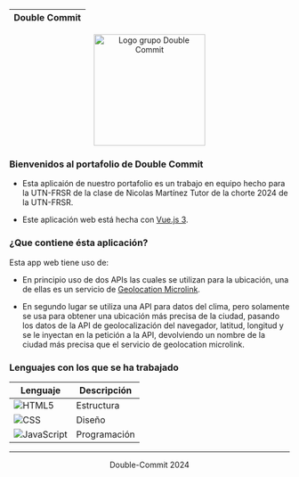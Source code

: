 <div align="center">

| Double Commit |
| ------------- |

<img src="https://raw.githubusercontent.com/PowerSystem2024/double-commit/main/public/double-commit.png" alt="Logo grupo Double Commit" width="200" height="auto">
</div>

### Bienvenidos al portafolio de Double Commit

- Esta aplicaión de nuestro portafolio es un trabajo en equipo hecho para la UTN-FRSR de la clase de Nicolas Martínez Tutor de la chorte 2024 de la UTN-FRSR.

- Este aplicación web está hecha con <a href="https://vuejs.org/guide/quick-start.html">Vue.js 3</a>.

### ¿Que contiene ésta aplicación?

Esta app web tiene uso de:

- En principio uso de dos APIs las cuales se utilizan para la ubicación, una de ellas es un servicio de <a href="https://geolocation.microlink.io/">Geolocation Microlink</a>.

- En segundo lugar se utiliza una API para datos del clima, pero solamente se usa para obtener una ubicación más precisa de la ciudad, pasando los datos de la API de geolocalización del navegador, latitud, longitud y se le inyectan en la petición a la API, devolviendo un nombre de la ciudad más precisa que el servicio de geolocation microlink.

### Lenguajes con los que se ha trabajado

| Lenguaje                                                                                             | Descripción  |
| ---------------------------------------------------------------------------------------------------- | ------------ |
| ![HTML5](https://img.shields.io/badge/HTML5-%23E34F26.svg?logo=html5&logoColor=white)                | Estructura   |
| ![CSS](https://img.shields.io/badge/CSS-%231572B6.svg?logo=css3&logoColor=white)                     | Diseño       |
| ![JavaScript](https://img.shields.io/badge/JavaScript-%23F7DF1E.svg?logo=javascript&logoColor=black) | Programación |

---

<div align="center">
    Double-Commit 2024
</div>
